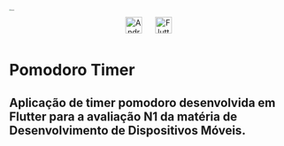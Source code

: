 <img src="/home/guilherme/Documentos/Android Studio Projects/pomodoro/assets/markdown/icon.png" alt="icon" style="zoom: 20%; text-align: center;" />

<div align="center">
  <img style="margin: 10px" src="https://img.shields.io/badge/Android-3DDC84?style=for-the-badge&logo=android&logoColor=white" alt="Android" height="30" />
  <img style="margin: 10px" src="https://img.shields.io/badge/Flutter-%2302569B.svg?style=for-the-badge&logo=Flutter&logoColor=white" alt="Flutter" height="30" />
</div>

# Pomodoro Timer

## Aplicação de timer pomodoro desenvolvida em Flutter para a avaliação N1 da matéria de Desenvolvimento de Dispositivos Móveis.